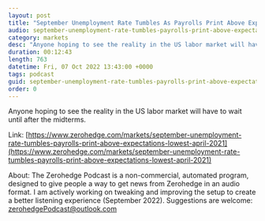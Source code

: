 ```yaml
---
layout: post
title: "September Unemployment Rate Tumbles As Payrolls Print Above Expectations, Lowest Since April 2021"
audio: september-unemployment-rate-tumbles-payrolls-print-above-expectations-lowest-april-2021-0
category: markets
desc: "Anyone hoping to see the reality in the US labor market will have to wait until after the midterms."
duration: 00:12:43
length: 763
datetime: Fri, 07 Oct 2022 13:43:00 +0000
tags: podcast
guid: september-unemployment-rate-tumbles-payrolls-print-above-expectations-lowest-april-2021-0
order: 0
---
```

Anyone hoping to see the reality in the US labor market will have to wait until after the midterms.

Link: [https://www.zerohedge.com/markets/september-unemployment-rate-tumbles-payrolls-print-above-expectations-lowest-april-2021](https://www.zerohedge.com/markets/september-unemployment-rate-tumbles-payrolls-print-above-expectations-lowest-april-2021)

About: The Zerohedge Podcast is a non-commercial, automated program, designed to give people a way to get news from Zerohedge in an audio format.  I am actively working on tweaking and improving the setup to create a better listening experience (September 2022).  Suggestions are welcome: [zerohedgePodcast@outlook.com](mailto:zerohedgePodcast@outlook.com)